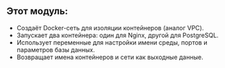 ## Этот модуль:

- Создаёт Docker-сеть для изоляции контейнеров (аналог VPC).
- Запускает два контейнера: один для Nginx, другой для PostgreSQL.
- Использует переменные для настройки имени среды, портов и параметров базы данных.
- Возвращает имена контейнеров и сети как выходные данные.
